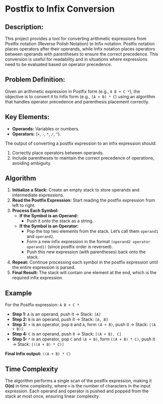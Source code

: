 # Postfix to Infix Conversion

## Description:
This project provides a tool for converting arithmetic expressions from Postfix notation (Reverse Polish Notation) to Infix notation. Postfix notation places operators after their operands, while Infix notation places operators between operands with parentheses to ensure the correct precedence. This conversion is useful for readability and in situations where expressions need to be evaluated based on operator precedence.

## Problem Definition:
Given an arithmetic expression in Postfix form (e.g., `A B + C *`), the objective is to convert it to Infix form (e.g., `(A + B) * C`) using an algorithm that handles operator precedence and parenthesis placement correctly.

## Key Elements:
- **Operands:** Variables or numbers.
- **Operators:** (`+`, `-`, `*`, `/`, `^`).

The output of converting a postfix expression to an infix expression should:
1. Correctly place operators between operands.
2. Include parentheses to maintain the correct precedence of operations, avoiding ambiguity.

## Algorithm
1. **Initialize a Stack:** Create an empty stack to store operands and intermediate expressions.
2. **Read the Postfix Expression:** Start reading the postfix expression from left to right.
3. **Process Each Symbol:**
    - **If the Symbol is an Operand:**
        - Push it onto the stack as a string.
    - **If the Symbol is an Operator:**
        - Pop the top two elements from the stack. Let’s call them `operand1` and `operand2`.
        - Form a new infix expression in the format `(operand2 operator operand1)` (since postfix order is reversed).
        - Push this new expression (with parentheses) back onto the stack.
4. **Repeat:** Continue processing each symbol in the postfix expression until the entire expression is parsed.
5. **Final Result:** The stack will contain one element at the end, which is the required infix expression.

## Example
For the Postfix expression: `A B + C *`
- **Step 1:** `A` is an operand, push it → Stack: `[A]`
- **Step 2:** `B` is an operand, push it → Stack: `[A, B]`
- **Step 3:** `+` is an operator, pop `B` and `A`, form `(A + B)`, push it → Stack: `[(A + B)]`
- **Step 4:** `C` is an operand, push it → Stack: `[(A + B), C]`
- **Step 5:** `*` is an operator, pop `C` and `(A + B)`, form `((A + B) * C)`, push it → Stack: `[((A + B) * C)]`
  
**Final Infix output:** `((A + B) * C)`

## Time Complexity
The algorithm performs a single scan of the postfix expression, making it **O(n)** in time complexity, where `n` is the number of characters in the input expression. Each operand and operator is pushed and popped from the stack at most once, ensuring linear complexity.
